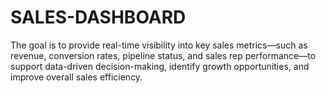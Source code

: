 # SALES-DASHBOARD
The goal is to provide real-time visibility into key sales metrics—such as revenue, conversion rates, pipeline status, and sales rep performance—to support data-driven decision-making, identify growth opportunities, and improve overall sales efficiency.

